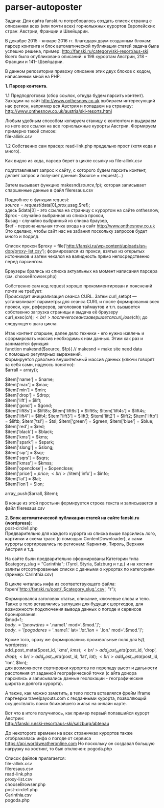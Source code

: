 # parser-autoposter
Задача:
Для сайта fanski.ru потребовалось создать список страниц с описанием всех (или почти всех) горнолыжных курортов Европейских стран: Австрии, Франции и Швейцарии. 

В декабре 2015 - январе 2016 гг. благодаря двум созданным блокам: парсер контента и блок автоматической публикации статей задача была успешно решена, пример: http://fanski.ru/category/ski-resort/aus-ski 
Всего было опубликовано описаний: к 198 курортам Австрии, 218 - Франции и 141- Швейцарии.

В данном репозитории привожу описание этих двух блоков с кодом, написанным мной на PHP.

<b>1. Парсер контента.</b>

1.1 Предподготовка (сбор ссылок, откуда будем парсить контент).
Заходим на сайт http://www.onthesnow.co.uk выбираем интересующий нас регион, например вся Австрия и попадаем на страницу:<br/>
http://www.onthesnow.co.uk/austria/ski-resorts.html

Любым удобным способом копируем станицу с контентом и выдираем из него все ссылки на все горнолыжные курорты Австрии. Формируем примерно такой список:<br/>
file-allink.csv

1.2 Собственно сам прасер: read-link.php предельно прост (хотя кода и много).

Как видно из кода, парсер берет в цикле ссылку из file-allink.csv

подготавливает запрос к сайту, с которого будем парсить контент, делает запрос и получает данные:
$source = request(...)

Затем вызывает функцию makesnd($source,$fp); которая записывает спаршенные данные в файл fileresaus.csv

Подробнее о функции request:<br/>
$source = request($data[0],$prox,$usag,$ref); <br/>
здесь $data[0] - это ссылка на страницу с курортом на сайте onthesnow, <br/>
$prox - случайно выбранная из списка прокси, <br/>
$usag - случайно выбранный из списка браузер, <br/>
$ref - первоначальная точка входа на сайт http://www.onthesnow.co.uk<br/>
Это сделано, чтобы сайт нас не забанил поскольку запросов будет много и подряд.<br/>

Список прокси $proxy = file('http://fanski.ru/wp-content/uploads/sn-dop/proxy-list.csv'); формировался из прокси, взятых из открытых источников и затем чекался на валидность прямо непосредственно перед парсингом.

Браузеры брались из списка актуальных на момент написания парсера (см. chooseBrowser.php)

Собственно сам код request хорошо прокомментирован и пояснений почти не требует:  <br/>
Происходит инициализация сеанса CURL. Затем curl_setopt — устанавливает параметры для сеанса CURL и после формирования всех прокси, кук, рефереров, заголовков таймаутов и т.п. вызывется собственно загрузка страницы и выдача её браузеру<br/>
curl_exec($ch);<br/>
после чего сеанс завершается curl_close($ch); до следующего шага цикла.

Итак контент спаршен, далее дело техники - его нужно извлечь и сформировать массив необходимых нам данных. 
Этим как раз и занимается функция <br/>
function makesnd($source, $fp){ // makesnd = make site need data<br/>
с помощью регулярных выражений.<br/>
Формируется довольно внушительный массив данных (ключи говорят за себя сами, надеюсь понятно):<br/>
$arrall = array();<br/>

$item['name'] = $name;<br/>
$item['max'] = $max;<br/>
$item['min'] = $min;<br/>
$item['drop'] = $drop;<br/>
$item['lift'] = $lift;<br/>
$item['gond'] = $gond;<br/>
$item['lift8s'] = $lift8s;
$item['lift6s'] = $lift6s;
$item['lift4s'] = $lift4s;
$item['lift4'] = $lift4;
$item['lift3'] = $lift3;
$item['lift2'] = $lift2;
$item['liftb'] = $liftb;
$item['tsl'] = $tsl;
$item['green'] = $green;
$item['blue'] = $blue;
$item['red'] = $red;<br/>
$item['black'] = $black;<br/>
$item['kms'] = $kms;<br/>
$item['spark'] = $spark;<br/>
$item['slong'] = $slong;<br/>
$item['sqr'] = $sqr;<br/>
$item['sqrs'] = $sqrs;<br/>
$item['kmss'] = $kmss;<br/>
$item['openclose'] = $openclose;<br/>
$item['price'] = $price;<br/>
//$item['info'] = $info;<br/>
$item['lat'] = $lat;<br/>
$item['lon'] = $lon;<br/>

array_push($arrall, $item);<br/>

В конце из этой простыни формируется строка текста и записывается в файл fileresaus.csv

<b>2. Блок автоматической публикации статей на сайте fanski.ru (wordpress):</b> <br/>
post-circle1.php<br/>
Предварительно для каждого курорта из списка выше парсились лого, картинки и схема трасс (с помощью ContentDownloader), а сами курорты сортировались по регионам: Каринтия, Тироль, Верхняя Австрия и т.д. 

На сайте были предварительно сформированы Категории типа $category_slug = "Carinthia"; (Tyrol, Styria,  Salzburg и т.д.) и  на хостинг залиты отсортированные списки с данными о курортах по категориям (пример: Carinthia.csv)

В цикле читалась инфа из соответствующего файла: <br/>
fopen('http://fanski.ru/post/'.$category_slug.'.csv', "r");

Формировался заголовок статьи, описание, ключевые слова и тело.<br/>
Также в тело вставлялись заглушки для будущих шорткодов, для возможности подключения вывода данных о погоде и сервисов бронирования:<br/>
$mod=1;<br/>
$body .='[snowd res='.$name1.' mod='.$mod.']';<br/>
$body .='[pogoda res='.$name1.' lat='.$lat.' lon='.$lon.' mod='.$mod.']';<br/>

Кроме того, сразу же формировались произвольные поля для БД wordpress:<br/>
	add_post_meta($post_id, 'kms', $kms);<br/>
	add_post_meta($post_id, 'drop', $drop);<br/>
	add_post_meta($post_id, 'lat', $lat);<br/>
	add_post_meta($post_id, 'lon', $lon);<br/>
	для возможности сортировки курортов по перепаду высот и дальности расстояния от заданной географической точки (с айта донора парсились и записывались данные геолокации - географические широта и долгота курорта).

А также, как можно заметить, в тело поста вставлялся фрейм iframe партнерки travelpayouts.com с геоданными курорта, позволяющий осуществлять поиск ближайшего жилья на онлайн карте.
	
Вот что в итоге получилось, как пример первый попавшийся курорт Австрии:<br/>
http://fanski.ru/ski-resort/aus-ski/salzburg/abtenau

До некоторого времени на всех страничках курортов также отображалась инфа о погоде от сервиса https://api.worldweatheronline.com Но поскольку он создавал большую нагрузку на хостинг, то был отключен: pogoda.php

Список файлов прилагается:<br/>
file-allink.csv<br/>
fileresaus.csv<br/>
read-link.php<br/>
proxy-list.csv<br/>
chooseBrowser.php<br/>
post-circle1.php<br/>
Carinthia.csv<br/>
pogoda.php<br/>


